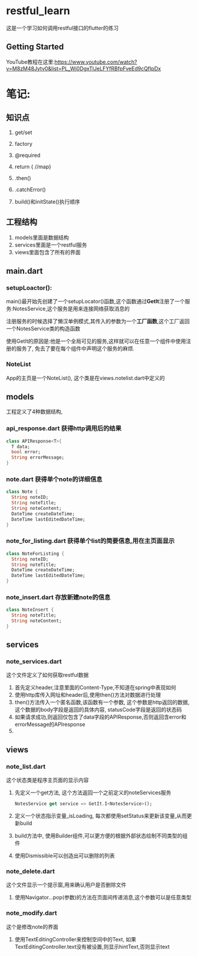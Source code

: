 # restful_learn

这是一个学习如何调用restful接口的flutter的练习

## Getting Started

YouTube教程在这里:https://www.youtube.com/watch?v=M8zM48Jytv0&list=PL_Wj0DgxTlJeLFYfRBfpFveEd9cQfIpDx

# 笔记:

## 知识点

1. get/set

2. factory
3. @required
4. return { //map}
5. .then()
6. .catchError()
7. build()和initState()执行顺序

## 工程结构
1. models里面是数据结构
2. services里面是一个restful服务
3. views里面包含了所有的界面

## main.dart
### setupLoactor():
main()最开始先创建了一个setupLocator()函数,这个函数通过**GetIt**注册了一个服务:NotesService,这个服务是用来连接网络获取消息的

注册服务的时候选择了懒汉单例模式,其传入的参数为一个**工厂函数**,这个工厂返回一个NotesService类的构造函数

使用GetIt的原因是:他是一个全局可见的服务,这样就可以在任意一个组件中使用注册的服务了, 免去了要在每个组件中声明这个服务的麻烦.

### NoteList
App的主页是一个NoteList(), 这个类是在views.notelist.dart中定义的

## models

工程定义了4种数据结构,

### api_response.dart 获得http调用后的结果

```dart
class APIResponse<T>{
  T data;
  bool error;
  String errorMessage;
}
```

### note.dart 获得单个note的详细信息

```dart
class Note {
  String noteID;
  String noteTitle;
  String noteContent;
  DateTime createDateTime;
  DateTime lastEditedDateTime;
}
```

### note_for_listing.dart 获得单个list的简要信息,用在主页面显示

```dart
class NoteForListing {
  String noteID;
  String noteTitle;
  DateTime createDateTime;
  DateTime lastEditedDateTime;
}
```

### note_insert.dart 存放新建note的信息

```dart
class NoteInsert {
  String noteTitle;
  String noteContent;
}
```

## services

### note_services.dart

这个文件定义了如何获取restful数据

1. 首先定义header,注意里面的Content-Type,不知道在spring中表现如何
2. 使用http库传入网址和header后,使用then()方法对数据进行处理
3. then()方法传入一个匿名函数,该函数有一个参数, 这个参数是http返回的数据,这个数据的body字段是返回的具体内容, statusCode字段是返回的状态码
4. 如果请求成功,则返回仅包含了data字段的APIResponse,否则返回含error和errorMessage的APIresponse
5. 

## views

### note_list.dart

这个状态类是程序主页面的显示内容

1. 先定义一个get方法, 这个方法返回一个之前定义的noteServices服务

   ```dart
   NotesService get service => GetIt.I<NotesService>();
   ```

2. 定义一个状态指示变量_isLoading, 每次都使用setStatus来更新该变量,从而更新build

3. build方法中, 使用Builder组件,可以更方便的根据外部状态绘制不同类型的组件

4. 使用Dismissible可以创造出可以删除的列表


### note_delete.dart

这个文件显示一个提示窗,用来确认用户是否删除文件

1. 使用Navigator...pop(参数)的方法在页面间传递消息,这个参数可以是任意类型

### note_modify.dart

这个是修改note的界面

1. 使用TextEditingController来控制空间中的Text, 如果TextEditingController.text没有被设置,则显示hintText,否则显示text






